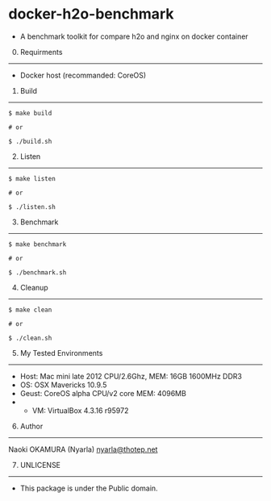docker-h2o-benchmark
====================

  * A benchmark toolkit for compare h2o and nginx on docker container


0. Requirments
--------------

  * Docker host (recommanded: CoreOS)

1. Build
--------

```
$ make build

# or 

$ ./build.sh
```

2. Listen
---------

```
$ make listen

# or 

$ ./listen.sh
```

3. Benchmark
------------

```
$ make benchmark

# or 

$ ./benchmark.sh
```

4. Cleanup
----------

```
$ make clean

# or 

$ ./clean.sh
```

5. My Tested Environments
-------------------------

  * Host: Mac mini late 2012 CPU/2.6Ghz, MEM: 16GB 1600MHz DDR3
  * OS: OSX Mavericks 10.9.5
  * Geust: CoreOS alpha CPU/v2 core MEM: 4096MB 
  * * VM: VirtualBox 4.3.16 r95972

6. Author
---------

Naoki OKAMURA (Nyarla) <nyarla@thotep.net>

7. UNLICENSE
------------

  * This package is under the Public domain.

